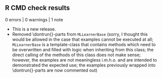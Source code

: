 ## R CMD check results

0 errors | 0 warnings | 1 note

* This is a new release.  
* Removed \dontrun{}-parts from `MLLearnerBase` (sorry, I thought this would be allowed in the case that examples cannot be executed at all; `MLLearnerBase` is a template-class that contains methods which need to be overwritten and filled with logic when inheriting from this class; the direct calling of the methods of this class does not make sense; however, the examples are not meaningless i.m.h.o. and are intended to demonstrated the expected use; the examples previously wrapped into \dontrun{}-parts are now commented out)

